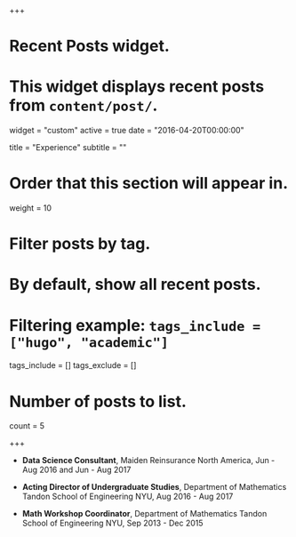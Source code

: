 +++
# Recent Posts widget.
# This widget displays recent posts from `content/post/`.
widget = "custom"
active = true
date = "2016-04-20T00:00:00"

title = "Experience"
subtitle = ""

# Order that this section will appear in.
weight = 10

# Filter posts by tag.
#  By default, show all recent posts.
#  Filtering example: `tags_include = ["hugo", "academic"]`
tags_include = []
tags_exclude = []

# Number of posts to list.
count = 5

+++

- **Data Science Consultant**, Maiden Reinsurance North America, Jun - Aug 2016 and Jun - Aug 2017

- **Acting Director of Undergraduate Studies**, Department of Mathematics Tandon School of Engineering NYU, Aug 2016 - Aug 2017

- **Math Workshop Coordinator**, Department of Mathematics Tandon School of Engineering NYU, Sep 2013 - Dec 2015
